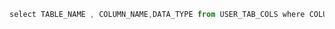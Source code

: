 

```javascript
select TABLE_NAME , COLUMN_NAME,DATA_TYPE from USER_TAB_COLS where COLUMN_NAME = 'FSTATUS';
```

